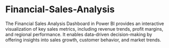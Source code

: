 # Financial-Sales-Analysis
The Financial Sales Analysis Dashboard in Power BI provides an interactive visualization of key sales metrics, including revenue trends, profit margins, and regional performance. It enables data-driven decision-making by offering insights into sales growth, customer behavior, and market trends.
